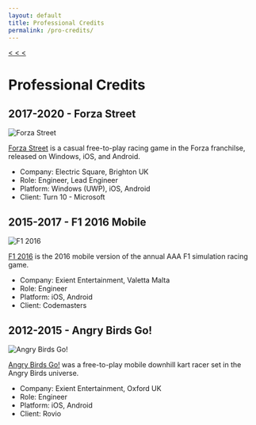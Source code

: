 ```yaml
---
layout: default
title: Professional Credits
permalink: /pro-credits/
---
```


<a class="back" href="{{ site.url }}">< < < </a>

# Professional Credits

## 2017-2020 - Forza Street

![Forza Street](../assets/pro-credits/forza-street.png "Forza Street")

[Forza Street](https://forzamotorsport.net/en-us/forza_street) is a casual free-to-play racing game in the Forza franchilse, released on Windows, iOS, and Android.

* Company: Electric Square, Brighton UK
* Role: Engineer, Lead Engineer
* Platform: Windows (UWP), iOS, Android
* Client: Turn 10 - Microsoft

## 2015-2017 - F1 2016 Mobile

![F1 2016](../assets/pro-credits/f1-2016.png "F1 2016")

[F1 2016](https://www.formula1.com/en/latest/headlines/2016/11/f1-2016-game-launches-on-mobile.html) is the 2016 mobile version of the annual AAA F1 simulation racing game.

* Company: Exient Entertainment, Valetta Malta
* Role: Engineer
* Platform: iOS, Android
* Client: Codemasters

## 2012-2015 - Angry Birds Go!

![Angry Birds Go!](../assets/pro-credits/angry-birds-go.png "Angry Birds Go!")

[Angry Birds Go!](https://angrybirds.fandom.com/wiki/Angry_Birds_Go!) was a free-to-play mobile downhill kart racer set in the Angry Birds universe.

* Company: Exient Entertainment, Oxford UK
* Role: Engineer
* Platform: iOS, Android
* Client: Rovio
